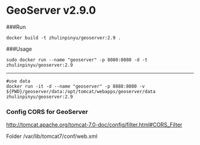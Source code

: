 GeoServer v2.9.0
===

###Run

    docker build -t zhulinpinyu/geoserver:2.9 .

###Usage

    sudo docker run --name "geoserver" -p 8080:8080 -d -t zhulinpinyu/geoserver:2.9

---
    #use data
    docker run -it -d --name "geoserver" -p 8888:8080 -v ${PWD}/geoserver/data:/opt/tomcat/webapps/geoserver/data zhulinpinyu/geoserver:2.9


### Config CORS for GeoServer

  http://tomcat.apache.org/tomcat-7.0-doc/config/filter.html#CORS_Filter

  Folder  /var/lib/tomcat7/conf/web.xml